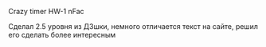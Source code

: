 Crazy timer
HW-1 nFac

Сделал 2.5 уровня из ДЗшки, немного отличается текст на сайте, решил его сделать более интересным
